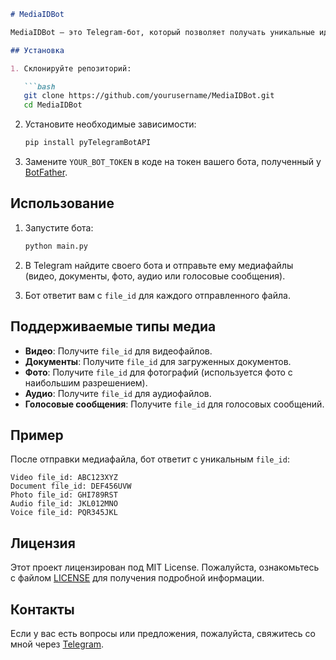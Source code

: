 ```markdown
# MediaIDBot

MediaIDBot — это Telegram-бот, который позволяет получать уникальные идентификаторы (`file_id`) для медиафайлов, отправленных в чате. Бот поддерживает различные типы медиа, включая видео, документы, фото, аудио и голосовые сообщения.

## Установка

1. Склонируйте репозиторий:

   ```bash
   git clone https://github.com/yourusername/MediaIDBot.git
   cd MediaIDBot
   ```

2. Установите необходимые зависимости:

   ```bash
   pip install pyTelegramBotAPI
   ```

3. Замените `YOUR_BOT_TOKEN` в коде на токен вашего бота, полученный у [BotFather](https://t.me/botfather).

## Использование

1. Запустите бота:

   ```bash
   python main.py
   ```

2. В Telegram найдите своего бота и отправьте ему медиафайлы (видео, документы, фото, аудио или голосовые сообщения).

3. Бот ответит вам с `file_id` для каждого отправленного файла.

## Поддерживаемые типы медиа

- **Видео**: Получите `file_id` для видеофайлов.
- **Документы**: Получите `file_id` для загруженных документов.
- **Фото**: Получите `file_id` для фотографий (используется фото с наибольшим разрешением).
- **Аудио**: Получите `file_id` для аудиофайлов.
- **Голосовые сообщения**: Получите `file_id` для голосовых сообщений.

## Пример

После отправки медиафайла, бот ответит с уникальным `file_id`:

```
Video file_id: ABC123XYZ
Document file_id: DEF456UVW
Photo file_id: GHI789RST
Audio file_id: JKL012MNO
Voice file_id: PQR345JKL
```

## Лицензия

Этот проект лицензирован под MIT License. Пожалуйста, ознакомьтесь с файлом [LICENSE](LICENSE) для получения подробной информации.

## Контакты

Если у вас есть вопросы или предложения, пожалуйста, свяжитесь со мной через [Telegram](https://t.me/kutssp).
```
